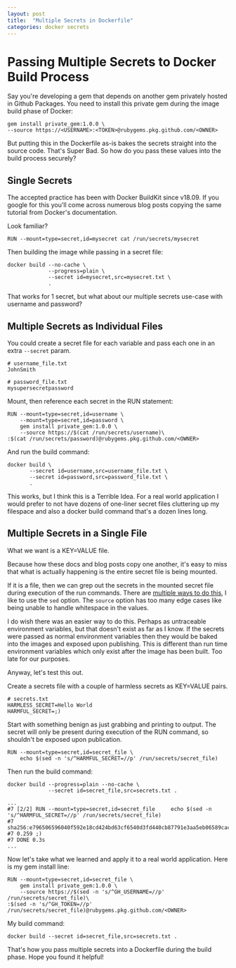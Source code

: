 ```yaml
---
layout: post
title:  "Multiple Secrets in Dockerfile"
categories: docker secrets
---
```

# Passing Multiple Secrets to Docker Build Process
Say you're developing a gem that depends on another gem privately hosted in Github Packages. You need to install this private gem during the image build phase of Docker:
```
gem install private_gem:1.0.0 \
--source https://<USERNAME>:<TOKEN>@rubygems.pkg.github.com/<OWNER>
```
But putting this in the Dockerfile as-is bakes the secrets straight into the source code. That's Super Bad. So how do you pass these values into the build process securely?

## Single Secrets
The accepted practice has been with Docker BuildKit since v18.09. If you google for this you'll come across numerous blog posts copying the same tutorial from Docker's documentation.

Look familiar?
```docker
RUN --mount=type=secret,id=mysecret cat /run/secrets/mysecret
```
Then building the image while passing in a secret file:
```docker
docker build --no-cache \
             --progress=plain \
             --secret id=mysecret,src=mysecret.txt \
             .
```
That works for 1 secret, but what about our multiple secrets use-case with username and password?

## Multiple Secrets as Individual Files
You could create a secret file for each variable and pass each one in an extra `--secret` param.

```
# username_file.txt
JohnSmith
```
```
# password_file.txt
mysupersecretpassword
```
Mount, then reference each secret in the RUN statement:
```docker
RUN --mount=type=secret,id=username \
	--mount=type=secret,id=password \
    gem install private_gem:1.0.0 \
    --source https://$(cat /run/secrets/username)\
:$(cat /run/secrets/password)@rubygems.pkg.github.com/<OWNER>
```
And run the build command:
```
docker build \
       --secret id=username,src=username_file.txt \
       --secret id=password,src=password_file.txt \
       .
```
This works, but I think this is a Terrible Idea. For a real world application I would prefer to not have dozens of one-liner secret files cluttering up my filespace and also a docker build command that's a dozen lines long.

## Multiple Secrets in a Single File
What we want is a KEY=VALUE file.

Because how these docs and blog posts copy one another, it's easy to miss that what is actually happening is the entire secret file is being mounted.

If it is a file, then we can grep out the secrets in the mounted secret file during execution of the run commands. There are [multiple ways to do this](https://stackoverflow.com/a/30776327/4029445), I like to use the `sed` option. The `source` option has too many edge cases like being unable to handle whitespace in the values.

I do wish there was an easier way to do this. Perhaps as untraceable environment variables, but that doesn't exist as far as I know. If the secrets were passed as normal environment variables then they would be baked into the images and exposed upon publishing. This is different than run time environment variables which only exist after the image has been built. Too late for our purposes.

Anyway, let's test this out.

Create a secrets file with a couple of harmless secrets as KEY=VALUE pairs.
```
# secrets.txt
HARMLESS_SECRET=Hello World
HARMFUL_SECRET=;)
```
Start with something benign as just grabbing and printing to output. The secret will only be present during execution of the RUN command, so shouldn't be exposed upon publication.
```docker
RUN --mount=type=secret,id=secret_file \
    echo $(sed -n 's/^HARMFUL_SECRET=//p' /run/secrets/secret_file)
```
Then run the build command:
```
docker build --progress=plain --no-cache \
             --secret id=secret_file,src=secrets.txt .

...
#7 [2/2] RUN --mount=type=secret,id=secret_file     echo $(sed -n 's/^HARMFUL_SECRET=//p' /run/secrets/secret_file)
#7 sha256:e796506596040f592e18cd424bd63cf6540d3fd440cb87791e3aa5eb06589cac
#7 0.259 ;)
#7 DONE 0.3s
...
```

Now let's take what we learned and apply it to a real world application. Here is my gem install line:
```docker
RUN --mount=type=secret,id=secret_file \
    gem install private_gem:1.0.0 \
    --source https://$(sed -n 's/^GH_USERNAME=//p' /run/secrets/secret_file)\
:$(sed -n 's/^GH_TOKEN=//p' /run/secrets/secret_file)@rubygems.pkg.github.com/<OWNER>
```
My build command:
```
docker build --secret id=secret_file,src=secrets.txt .
```
That's how you pass multiple secrets into a Dockerfile during the build phase. Hope you found it helpful!
